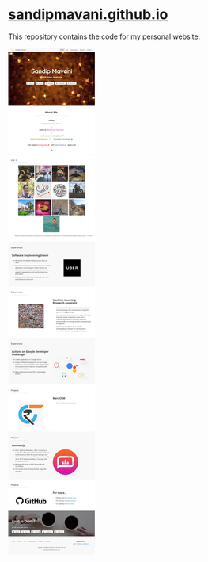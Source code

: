 
# <a href="http://sandipmavani.github.io"> sandipmavani.github.io </a>

This repository contains the code for my personal website.

![preview](https://github.com/sandipmavani/sandipmavani.github.io/raw/master/img/screen3.png)
